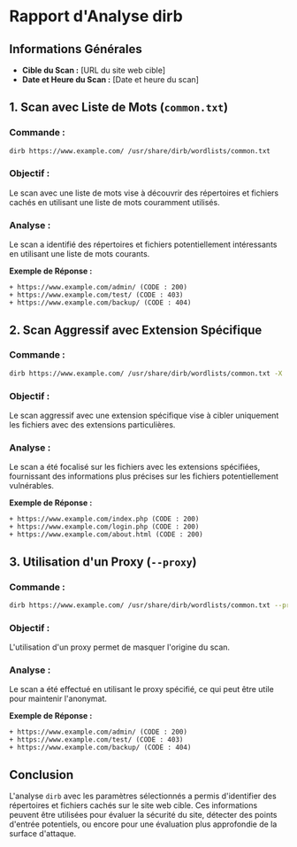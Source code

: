 
# Rapport d'Analyse dirb

## Informations Générales
- **Cible du Scan :** [URL du site web cible]
- **Date et Heure du Scan :** [Date et heure du scan]

## 1. Scan avec Liste de Mots (`common.txt`)
### Commande :
```bash
dirb https://www.example.com/ /usr/share/dirb/wordlists/common.txt
```
### Objectif :
Le scan avec une liste de mots vise à découvrir des répertoires et fichiers cachés en utilisant une liste de mots couramment utilisés.

### Analyse :
Le scan a identifié des répertoires et fichiers potentiellement intéressants en utilisant une liste de mots courants.

**Exemple de Réponse :**
```
+ https://www.example.com/admin/ (CODE : 200)
+ https://www.example.com/test/ (CODE : 403)
+ https://www.example.com/backup/ (CODE : 404)
```

## 2. Scan Aggressif avec Extension Spécifique
### Commande :
```bash
dirb https://www.example.com/ /usr/share/dirb/wordlists/common.txt -X .php,.html
```
### Objectif :
Le scan aggressif avec une extension spécifique vise à cibler uniquement les fichiers avec des extensions particulières.

### Analyse :
Le scan a été focalisé sur les fichiers avec les extensions spécifiées, fournissant des informations plus précises sur les fichiers potentiellement vulnérables.

**Exemple de Réponse :**
```
+ https://www.example.com/index.php (CODE : 200)
+ https://www.example.com/login.php (CODE : 200)
+ https://www.example.com/about.html (CODE : 200)
```

## 3. Utilisation d'un Proxy (`--proxy`)
### Commande :
```bash
dirb https://www.example.com/ /usr/share/dirb/wordlists/common.txt --proxy http://monproxy:port
```
### Objectif :
L'utilisation d'un proxy permet de masquer l'origine du scan.

### Analyse :
Le scan a été effectué en utilisant le proxy spécifié, ce qui peut être utile pour maintenir l'anonymat.

**Exemple de Réponse :**
```
+ https://www.example.com/admin/ (CODE : 200)
+ https://www.example.com/test/ (CODE : 403)
+ https://www.example.com/backup/ (CODE : 404)
```

## Conclusion
L'analyse `dirb` avec les paramètres sélectionnés a permis d'identifier des répertoires et fichiers cachés sur le site web cible. Ces informations peuvent être utilisées pour évaluer la sécurité du site, détecter des points d'entrée potentiels, ou encore pour une évaluation plus approfondie de la surface d'attaque.
